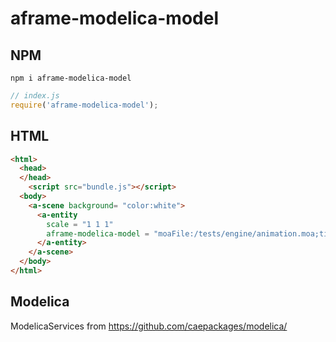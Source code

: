 # aframe-modelica-model

## NPM

```
npm i aframe-modelica-model
```

```javascript
// index.js
require('aframe-modelica-model');
```

## HTML

```html
<html>
  <head>
  </head>
    <script src="bundle.js"></script>  
  <body>
    <a-scene background= "color:white">
      <a-entity
        scale = "1 1 1"
        aframe-modelica-model = "moaFile:/tests/engine/animation.moa;timeScale:0.05">
      </a-entity>
    </a-scene>
  </body>
</html>
```

## Modelica

ModelicaServices from
https://github.com/caepackages/modelica/

